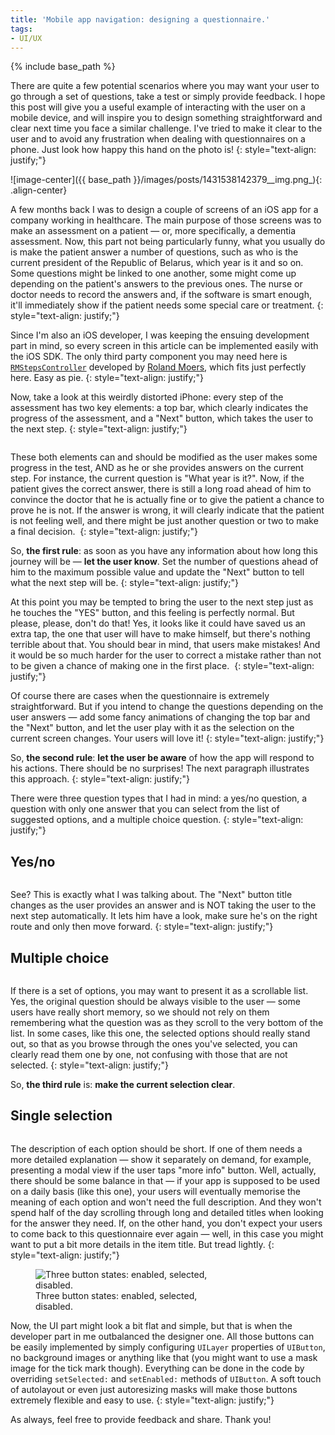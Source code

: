 ```yaml
---
title: 'Mobile app navigation: designing a questionnaire.'
tags:
- UI/UX
---
```


{% include base_path %}

There are quite a few potential scenarios where you may want your user to go through a set of questions, take a test or simply provide feedback. I hope this post will give you a useful example of interacting with the user on a mobile device, and will inspire you to design something straightforward and clear next time you face a similar challenge. <!--more--> I've tried to make it clear to the user and to avoid any frustration when dealing with questionnaires on a phone. Just look how happy this hand on the photo is!
{: style="text-align: justify;"} 

![image-center]({{ base_path }}/images/posts/1431538142379__img.png_){: .align-center}    

A few months back I was to design a couple of screens of an iOS app for a company working in healthcare. The main purpose of those screens was to make an assessment on a patient — or, more specifically, a dementia assessment. Now, this part not being particularly funny, what you usually do is make the patient answer a number of questions, such as who is the current president of the Republic of Belarus, which year is it and so on. Some questions might be linked to one another, some might come up depending on the patient's answers to the previous ones. The nurse or doctor needs to record the answers and, if the software is smart enough, it'll immediately show if the patient needs some special care or treatment.
{: style="text-align: justify;"} 

Since I'm also an iOS developer, I was keeping the ensuing development part in mind, so every screen in this article can be implemented easily with the iOS SDK. The only third party component you may need here is <a target="_blank" href="https://github.com/CooperRS/RMStepsController">`RMStepsController`</a> developed by <a target="_blank" href="http://cooperrs.de">Roland Moers</a>, which fits just perfectly here. Easy as pie.
{: style="text-align: justify;"} 

Now, take a look at this weirdly distorted iPhone: every step of the assessment has two key elements: a top bar, which clearly indicates the progress of the assessment, and a "Next" button, which takes the user to the next step.
{: style="text-align: justify;"} 

<figure class="align-left" style="width: 300px" >
  <img src="{{ base_path }}/images/posts/1431539982649_distorted_phone.png_" alt="">
</figure> 

These both elements can and should be modified as the user makes some progress in the test, AND as he or she provides answers on the current step. For instance, the current question is "What year is it?". Now, if the patient gives the correct answer, there is still a long road ahead of him to convince the doctor that he is actually fine or to give the patient a chance to prove he is not. If the answer is wrong, it will clearly indicate that the patient is not feeling well, and there might be just another question or two to make a final decision. 
{: style="text-align: justify;"} 

So, **the first rule**: as soon as you have any information about how long this journey will be — **let the user know**. Set the number of questions ahead of him to the maximum possible value and update the "Next" button to tell what the next step will be.
{: style="text-align: justify;"} 

At this point you may be tempted to bring the user to the next step just as he touches the "YES" button, and this feeling is perfectly normal. But please, please, don't do that! Yes, it looks like it could have saved us an extra tap, the one that user will have to make himself, but there's nothing terrible about that. You should bear in mind, that users make mistakes! And it would be so much harder for the user to correct a mistake rather than not to be given a chance of making one in the first place. 
{: style="text-align: justify;"} 

Of course there are cases when the questionnaire is extremely straightforward. But if you intend to change the questions depending on the user answers — add some fancy animations of changing the top bar and the "Next" button, and let the user play with it as the selection on the current screen changes. Your users will love it!
{: style="text-align: justify;"} 

So, **the second rule**: **let the user be aware** of how the app will respond to his actions. There should be no surprises! The next paragraph illustrates this approach.
{: style="text-align: justify;"} 

There were three question types that I had in mind: a yes/no question, a question with only one answer that you can select from the list of suggested options, and a multiple choice question.
{: style="text-align: justify;"} 

## Yes/no
  
<figure class="align-center" style="width: 600px" >
  <img src="{{ base_path }}/images/posts/1431541890165__img.png_" alt="">
</figure> 
See? This is exactly what I was talking about. The "Next" button title changes as the user provides an answer and is NOT taking the user to the next step automatically. It lets him have a look, make sure he's on the right route and only then move forward.
{: style="text-align: justify;"} 

## Multiple choice

<figure class="align-center" style="width: 600px" >
  <img src="{{ base_path }}/images/posts/1431541930149__img.png_" alt="">
</figure>
If there is a set of options, you may want to present it as a scrollable list. Yes, the original question should be always visible to the user — some users have really short memory, so we should not rely on them remembering what the question was as they scroll to the very bottom of the list. In some cases, like this one, the selected options should really stand out, so that as you browse through the ones you've selected, you can clearly read them one by one, not confusing with those that are not selected.
{: style="text-align: justify;"} 

So, **the third rule** is: **make the current selection clear**.

## Single selection

<figure class="align-center" style="width: 600px" >
  <img src="{{ base_path }}/images/posts/1431541992019__img.png_" alt="">
</figure> 
The description of each option should be short. If one of them needs a more detailed explanation — show it separately on demand, for example, presenting a modal view if the user taps "more info" button. Well, actually, there should be some balance in that — if your app is supposed to be used on a daily basis (like this one), your users will eventually memorise the meaning of each option and won't need the full description. And they won't spend half of the day scrolling through long and detailed titles when looking for the answer they need. If, on the other hand, you don't expect your users to come back to this questionnaire ever again — well, in this case you might want to put a bit more details in the item title. But tread lightly.
{: style="text-align: justify;"} 

<figure class="align-left" style="width: 300px">
  <img src="{{ base_path }}/images/posts/1431540659386_buttons_states.png_" alt="Three button states: enabled, selected, disabled.">
  <figcaption>Three button states: enabled, selected, disabled.</figcaption>
</figure> 

Now, the UI part might look a bit flat and simple, but that is when the developer part in me outbalanced the designer one. All those buttons can be easily implemented by simply configuring `UILayer` properties of `UIButton`, no background images or anything like that (you might want to use a mask image for the tick mark though). Everything can be done in the code by overriding `setSelected:` and `setEnabled:` methods of `UIButton`. A soft touch of autolayout or even just autoresizing masks will make those buttons extremely flexible and easy to use.
{: style="text-align: justify;"} 
   	
As always, feel free to provide feedback and share. Thank you!

